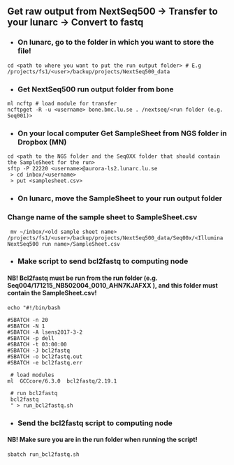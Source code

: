 ## Get raw output from NextSeq500 -> Transfer to your lunarc -> Convert to fastq
* ### On lunarc, go to the folder in which you want to store the file!
```shell
cd <path to where you want to put the run output folder> # E.g /projects/fs1/<user>/backup/projects/NextSeq500_data
```
* ### Get NextSeq500 run output folder from bone

```shell
ml ncftp # load module for transfer
ncftpget -R -u <username> bone.bmc.lu.se . /nextseq/<run folder (e.g. Seq001)>  
```

* ### On your local computer Get SampleSheet from NGS folder in Dropbox (MN)
```shell
cd <path to the NGS folder and the Seq0XX folder that should contain the SampleSheet for the run>
sftp -P 22220 <username>@aurora-ls2.lunarc.lu.se
 > cd inbox/<username>
 > put <samplesheet.csv>

```
* ### On lunarc, move the SampleSheet to your run output folder
### Change name of the sample sheet to SampleSheet.csv

```shell
 mv ~/inbox/<old sample sheet name> /projects/fs1/<user>/backup/projects/NextSeq500_data/Seq00x/<Illumina NextSeq500 run name>/SampleSheet.csv
```
* ### Make script to send bcl2fastq to computing node
#### NB! Bcl2fastq must be run from the run folder (e.g. Seq004/171215_NB502004_0010_AHN7KJAFXX ), and this folder must contain the SampleSheet.csv!

```shell
echo "#!/bin/bash

#SBATCH -n 20
#SBATCH -N 1
#SBATCH -A lsens2017-3-2
#SBATCH -p dell
#SBATCH -t 03:00:00
#SBATCH -J bcl2fastq
#SBATCH -o bcl2fastq.out
#SBATCH -e bcl2fastq.err

 # load modules
ml  GCCcore/6.3.0  bcl2fastq/2.19.1

 # run bcl2fastq
 bcl2fastq
 " > run_bcl2fastq.sh

```

* ### Send the bcl2fastq script to computing node
#### NB! Make sure you are in the run folder when running the script!
```shell
sbatch run_bcl2fastq.sh
```
